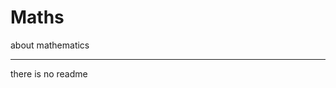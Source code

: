 # Maths
about mathematics

-------------------------------------------------------------------------------------------------------------------------------
there is no readme
